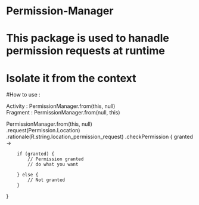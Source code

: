 # Permission-Manager
# This package is used to hanadle permission requests at runtime 
# Isolate it from the context

#How to use :

Activity : PermissionManager.from(this, null)    
Fragment : PermissionManager.from(null, this)



PermissionManager.from(this, null)   
    .request(Permission.Location)
    .rationale(R.string.location_permission_request)
    .checkPermission { granted ->   
    
        if (granted) {
            // Permission granted
            // do what you want
                        
        } else {
            // Not granted
        }
}
